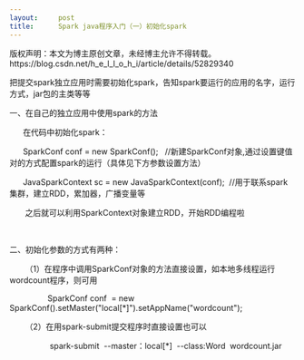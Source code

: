 ```yaml
---
layout:     post
title:      Spark java程序入门（一）初始化spark
---
```

<div id="article_content" class="article_content clearfix csdn-tracking-statistics" data-pid="blog" data-mod="popu_307" data-dsm="post">
								<div class="article-copyright">
					版权声明：本文为博主原创文章，未经博主允许不得转载。					https://blog.csdn.net/h_e_l_l_o_h_i/article/details/52829340				</div>
								            <link rel="stylesheet" href="https://csdnimg.cn/release/phoenix/template/css/ck_htmledit_views-f76675cdea.css">
						<div class="htmledit_views" id="content_views">
                
<p>把提交spark独立应用时需要初始化spark，告知spark要运行的应用的名字，运行方式，jar包的主类等等</p>
<p>一、在自己的独立应用中使用spark的方法<br></p>
<p><span></span>      在代码中初始化spark：</p>
<p><span></span>      SparkConf conf = new SparkConf();   //新建SparkConf对象,通过设置键值对的方式配置spark的运行（具体见下方参数设置方法）</p>
<p>      JavaSparkContext sc = new JavaSparkContext(conf);  <span></span>//用于联系spark集群，建立RDD，累加器，广播变量等</p>
<p><span></span>       之后就可以利用SparkContext对象建立RDD，开始RDD编程啦<span></span></p>
<p><br></p>
<p>二、初始化参数的方式有两种：</p>
<p><span></span>       （1）在程序中调用SparkConf对象的方法直接设置，如本地多线程运行wordcount程序，则可用</p>
<p><span></span>                 SparkConf conf  = new SparkConf().setMaster("local[*]").setAppName("wordcount");</p>
<p><span></span>       （2）在用spark-submit提交程序时直接设置也可以</p>
<p><span></span>                  spark-submit  --master：local[*]  --class:Word  wordcount.jar</p>
<p><br></p>
<p><br></p>
            </div>
                </div>